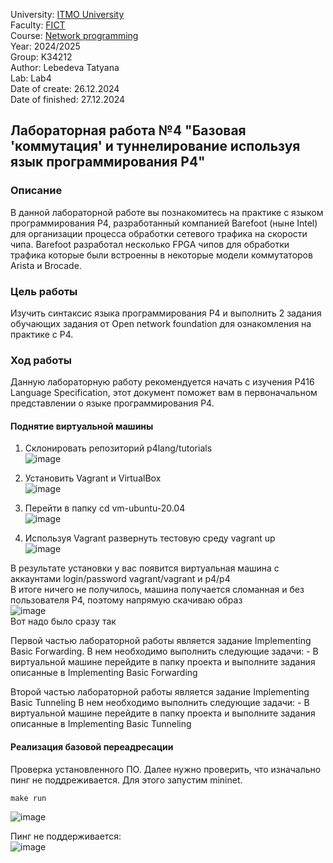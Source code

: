 University: [ITMO University](https://itmo.ru/ru/)  
Faculty: [FICT](https://fict.itmo.ru)  
Course: [Network programming](https://github.com/itmo-ict-faculty/network-programming)  
Year: 2024/2025  
Group: K34212  
Author: Lebedeva Tatyana      
Lab: Lab4  
Date of create: 26.12.2024  
Date of finished: 27.12.2024

## Лабораторная работа №4 "Базовая 'коммутация' и туннелирование используя язык программирования P4"

### Описание
В данной лабораторной работе вы познакомитесь на практике с языком программирования P4, разработанный компанией Barefoot (ныне Intel) для организации процесса обработки сетевого трафика на скорости чипа. Barefoot разработал несколько FPGA чипов для обработки трафика которые были встроенны в некоторые модели коммутаторов Arista и Brocade.

### Цель работы
Изучить синтаксис языка программирования P4 и выполнить 2 задания обучающих задания от Open network foundation для ознакомления на практике с P4.


### Ход работы
Данную лабораторную работу рекомендуется начать с изучения P416 Language Specification, этот документ поможет вам в первоначальном представлении о языке программирования P4.    
#### Поднятие виртуальной машины    
1. Склонировать репозиторий p4lang/tutorials    
   ![image](https://github.com/user-attachments/assets/72fe226d-b322-4c93-bf71-f3da6a96ee04)

3. Установить Vagrant и VirtualBox    
   ![image](https://github.com/user-attachments/assets/61cba581-637b-430f-8877-ca68e1f7e520)

5. Перейти в папку cd vm-ubuntu-20.04    
   ![image](https://github.com/user-attachments/assets/33ac7a4e-785d-4b46-bd06-5262c7e020b7)    

7. Используя Vagrant развернуть тестовую среду vagrant up    
   ![image](https://github.com/user-attachments/assets/42b64e6a-ca0f-4ea8-87bf-a8db1306bc86)
    
В результате установки у вас появится виртуальная машина с аккаунтами login/password vagrant/vagrant и p4/p4    
В итоге ничего не получилось, машина получается сломанная и без пользователя P4, поэтому напрямую скачиваю образ       
![image](https://github.com/user-attachments/assets/f3a58f5b-cb35-49ee-a796-52e70ca59665)    
Вот надо было сразу так


Первой частью лабораторной работы является задание Implementing Basic Forwarding. В нем необходимо выполнить следующие задачи: - В виртуальной машине перейдите в папку проекта и выполните задания описанные в Implementing Basic Forwarding     

Второй частью лабораторной работы является задание Implementing Basic Tunneling В нем необходимо выполнить следующие задачи: - В виртуальной машине перейдите в папку проекта и выполните задания описанные в Implementing Basic Tunneling    

#### Реализация базовой переадресации    
Проверка установленного ПО. Далее нужно проверить, что изначально пинг не поддреживается. Для этого запустим mininet.
```
make run
```
![image](https://github.com/user-attachments/assets/5ef048ab-e917-467a-8973-84fc5342fe2a)    

Пинг не поддерживается:    
![image](https://github.com/user-attachments/assets/af00785a-47fb-409d-bc33-8f511061aa81)







 

